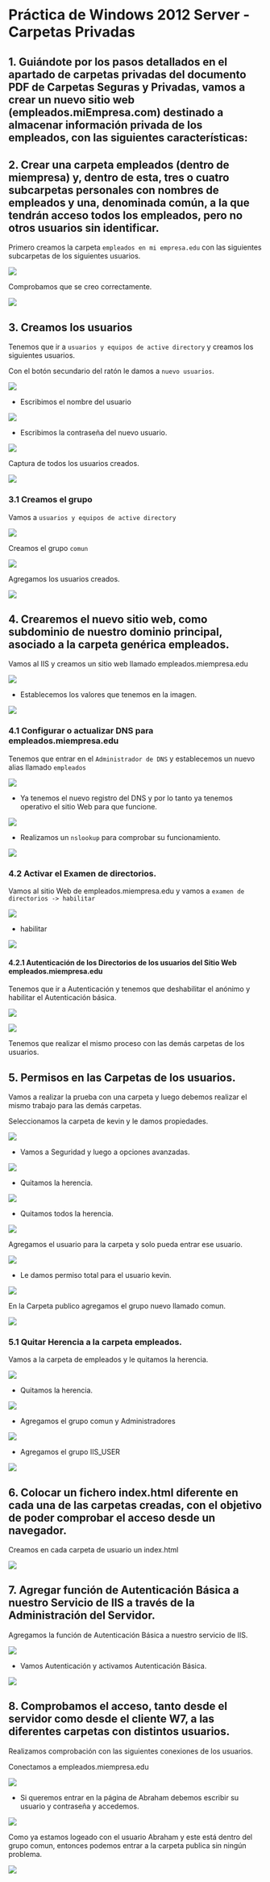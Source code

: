 # Práctica de Windows 2012 Server - Carpetas Privadas

## 1. Guiándote por los pasos detallados en el apartado de carpetas privadas del documento PDF de Carpetas Seguras y Privadas, vamos a crear un nuevo sitio web (empleados.miEmpresa.com) destinado a almacenar información privada de los empleados, con las siguientes características:

## 2. Crear una carpeta empleados (dentro de miempresa) y, dentro de esta, tres o cuatro subcarpetas personales con nombres de empleados y una, denominada común, a la que tendrán acceso todos los empleados, pero no otros usuarios sin identificar.

Primero creamos la carpeta `empleados en mi empresa.edu` con las siguientes subcarpetas de los siguientes usuarios.

![](img/001.png)

Comprobamos que se creo correctamente.

![](img/011.png)

## 3. Creamos los usuarios

Tenemos que ir a `usuarios y equipos de active directory` y creamos los siguientes usuarios.

Con el botón secundario del ratón le damos a `nuevo usuarios`.

![](img/004.png)

- Escribimos el nombre del usuario

![](img/002.png)

- Escribimos la contraseña del nuevo usuario.

![](img/003.png)

Captura de todos los usuarios creados.

![](img/005.png)

### 3.1 Creamos el grupo

Vamos a `usuarios y equipos de active directory`

![](img/022.png)

Creamos el grupo `comun`

![](img/023.png)

Agregamos los usuarios creados.

![](img/024.png)

## 4. Crearemos el nuevo sitio web, como subdominio de nuestro dominio principal, asociado a la carpeta genérica empleados.

Vamos al IIS y creamos un sitio web llamado empleados.miempresa.edu

![](img/006.png)

- Establecemos los valores que tenemos en la imagen.

![](img/007.png)

### 4.1 Configurar o actualizar DNS para empleados.miempresa.edu

Tenemos que entrar en el `Administrador de DNS` y establecemos un nuevo alias llamado `empleados`

![](img/008.png)

- Ya tenemos el nuevo registro del DNS y por lo tanto ya tenemos operativo el sitio Web para que funcione.

![](img/009.png)

- Realizamos un `nslookup` para comprobar su funcionamiento.

![](img/010.png)

### 4.2 Activar el Examen de directorios.

Vamos al sitio Web de empleados.miempresa.edu y vamos a `examen de directorios -> habilitar`

![](img/012.png)

- habilitar

![](img/013.png)

#### 4.2.1 Autenticación de los Directorios de los usuarios del Sitio Web empleados.miempresa.edu

Tenemos que ir a Autenticación y tenemos que deshabilitar el anónimo y habilitar el Autenticación básica.

![](img/014.png)

![](img/015.png)

Tenemos que realizar el mismo proceso con las demás carpetas de los usuarios.

## 5. Permisos en las Carpetas de los usuarios.

Vamos a realizar la prueba con una carpeta y luego debemos realizar el mismo trabajo para las demás carpetas.

Seleccionamos la carpeta de kevin y le damos propiedades.

![](img/016.png)

- Vamos a Seguridad y luego a opciones avanzadas.

![](img/017.png)

- Quitamos la herencia.

![](img/018.png)

- Quitamos todos la herencia.

![](img/019.png)

Agregamos el usuario para la carpeta y solo pueda entrar ese usuario.

![](img/020.png)

- Le damos permiso total para el usuario kevin.

![](img/021.png)

En la Carpeta publico agregamos el grupo nuevo llamado comun.

![](img/036.png)

### 5.1 Quitar Herencia a la carpeta empleados.

Vamos a la carpeta de empleados y le quitamos la herencia.

![](img/039.png)

- Quitamos la herencia.

![](img/040.png)

- Agregamos el grupo comun y Administradores

![](img/041.png)

- Agregamos el grupo IIS_USER

![](img/042.png)


## 6. Colocar un fichero index.html diferente en cada una de las carpetas creadas, con el objetivo de poder comprobar el acceso desde un navegador.

Creamos en cada carpeta de usuario un index.html

![](img/043.png)


## 7. Agregar función de Autenticación Básica a nuestro Servicio de IIS a través de la Administración del Servidor.

Agregamos la función de Autenticación Básica a nuestro servicio de IIS.

![](img/037.png)

- Vamos Autenticación y activamos Autenticación Básica.

![](img/038.png)



## 8. Comprobamos el acceso, tanto desde el servidor como desde el cliente W7, a las diferentes carpetas con distintos usuarios.

Realizamos comprobación con las siguientes conexiones de los usuarios.

Conectamos a empleados.miempresa.edu

![](img/026.png)

- Si queremos entrar en la página de Abraham debemos escribir su usuario y contraseña y accedemos.

![](img/027.png)

Como ya estamos logeado con el usuario Abraham y este está dentro del grupo comun, entonces podemos entrar a la carpeta publica sin ningún problema.


![](img/035.png)
